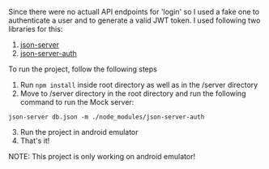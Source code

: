 Since there were no actuall API endpoints for 'login' so I used a fake one
to authenticate a user and to generate a valid JWT token. I used following two libraries for this:

1. [json-server](https://www.npmjs.com/package/json-server)
2. [json-server-auth](https://www.npmjs.com/package/json-server-auth)

To run the project, follow the following steps

1.  Run `npm install` inside root directory as well as in the /server directory
2.  Move to /server directory in the root directory and run the following command to run the Mock server:

```
json-server db.json -m ./node_modules/json-server-auth
```

3.  Run the project in android emulator
4.  That's it!

NOTE: This project is only working on android emulator!
